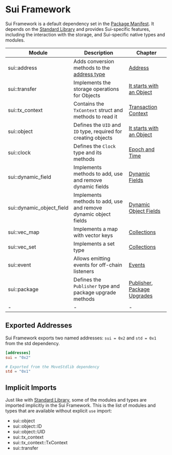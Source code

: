 # Sui Framework

Sui Framework is a default dependency set in the [Package Manifest](./../concepts/manifest.md). It depends on the [Standard Library](./../basic-syntax/standard-library.md) and provides Sui-specific features, including the interaction with the storage, and Sui-specific native types and modules.

<!-- Custom CSS addition in the theme/custom.css  -->
<div class="modules-table">

| Module                    | Description                                                                 | Chapter                                                                |
| ------------------------- | --------------------------------------------------------------------------- | ---------------------------------------------------------------------- |
| sui::address              | Adds conversion methods to the [address type](./../basic-syntax/address.md) | [Address](./../basic-syntax/address.md)                                |
| sui::transfer             | Implements the storage operations for Objects                               | [It starts with an Object](./../object)                                |
| sui::tx_context           | Contains the `TxContext` struct and methods to read it                      | [Transaction Context](./transaction-context.md)                        |
| sui::object               | Defines the `UID` and `ID` type, required for creating objects              | [It starts with an Object](./../object)                                |
| sui::clock                | Defines the `Clock` type and its methods                                    | [Epoch and Time](./epoch-and-time.md)                                  |
| sui::dynamic_field        | Implements methods to add, use and remove dynamic fields                    | [Dynamic Fields](./dynamic-fields.md)                                  |
| sui::dynamic_object_field | Implements methods to add, use and remove dynamic object fields             | [Dynamic Object Fields](./dynamic-object-fields.md)                    |
| sui::vec_map              | Implements a map with vector keys                                           | [Collections](./collections.md)                                        |
| sui::vec_set              | Implements a set type                                                       | [Collections](./collections.md)                                        |
| sui::event                | Allows emitting events for off-chain listeners                              | [Events](./events.md)                                                  |
| sui::package              | Defines the `Publisher` type and package upgrade methods                    | [Publisher](./publisher.md), [Package Upgrades](./package-upgrades.md) |
| -                         | -                                                                           | -                                                                      |

</div>

## Exported Addresses

Sui Framework exports two named addresses: `sui = 0x2` and `std = 0x1` from the std dependency.

```toml
[addresses]
sui = "0x2"

# Exported from the MoveStdlib dependency
std = "0x1"
```

## Implicit Imports

Just like with [Standard Library](./../basic-syntax/standard-library.md), some of the modules and types are imported implicitly in the Sui Framework. This is the list of modules and types that are available without explicit `use` import:

- sui::object
- sui::object::ID
- sui::object::UID
- sui::tx_context
- sui::tx_context::TxContext
- sui::transfer

<!--

Modules:

+ sui::address
- sui::authenticator
- sui::bag
- sui::balance
- sui::bcs
- sui::borrow
+ sui::clock
- sui::coin
- sui::deny_list
- sui::display
- sui::dynamic_field
- sui::dynamic_object_field
- sui::event
- sui::hex
- sui::linked_table
- sui::math
- sui::object_bag
- sui::object_table
- sui::object
- sui::package
- sui::pay
- sui::priority_queue
- sui::prover
- sui::random
- sui::sui
- sui::table_vec
- sui::table
- sui::token
- sui::transfer
- sui::tx_context
- sui::types
- sui::url
- sui::vec_map
- sui::vec_set
- sui::versioned

- sui::kiosk
- sui::kiosk_extension
- sui::transfer_policy

- sui::bls12381
- sui::ecdsa_k1
- sui::ecdsa_r1
- sui::ecvrf
- sui::ed25519
(also mention verifier 16 growth)
- sui::group_ops
- sui::hash
- sui::hmac
- sui::poseidon
- sui::zklogin_verified_id
- sui::zklogin_verified_issuer

 -->
